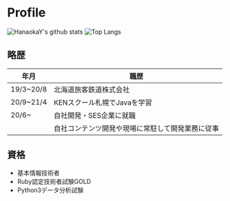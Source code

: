 # Profile
![HanaokaY's github stats](https://github-readme-stats.vercel.app/api?username=HanaokaY&count_private=true&show_icons=true&theme=right)
![Top Langs](https://github-readme-stats.vercel.app/api/top-langs/?username=HanaokaY&theme=right)

## 略歴
|  年月  |  職歴  |
| ---- | ---- |
|  19/3~20/8  |  北海道旅客鉄道株式会社  |
|  20/9~21/4  |  KENスクール札幌でJavaを学習 |
|  20/6~  |  自社開発・SES企業に就職 |
|    |  自社コンテンツ開発や現場に常駐して開発業務に従事  |

## 資格
- 基本情報技術者
- Ruby認定技術者試験GOLD
- Python3データ分析試験

